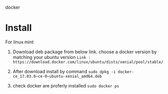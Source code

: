 docker

# Install

For linux mint

1. Download deb package from below link. choose a docker version by matching your ubuntu version
  `Link :  https://download.docker.com/linux/ubuntu/dists/xenial/pool/stable/`

2. After download install by command
  `sudo dpkg -i docker-ce_17.03.0~ce-0~ubuntu-xenial_amd64.deb`

3. check docker are proferly installed
  `sudo docker ps`


